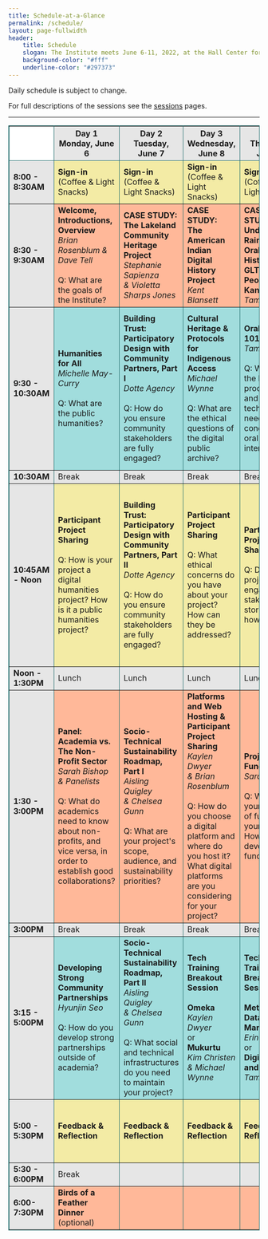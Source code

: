 ```yaml
---
title: Schedule-at-a-Glance
permalink: /schedule/
layout: page-fullwidth
header: 
    title: Schedule
    slogan: The Institute meets June 6-11, 2022, at the Hall Center for the Humanities on the University of Kansas campus. 
    background-color: "#fff"
    underline-color: "#297373"
---
```


Daily schedule is subject to change.

For full descriptions of the sessions see the [sessions](../sessions) pages.

---
<table style="border: 1px solid #297373;" rules="all" cellspacing="0">
<thead>
<tr style="background-color:#e6e6e6">
<th style="background-color:#fff" width="85px"></th>
<th width="15%">Day 1<br />Monday, June 6</th>
<th width="15%">Day 2<br />Tuesday, June 7</th>
<th width="15%">Day 3<br />Wednesday, June 8</th>
<th width="15%">Day 4<br />Thursday, June 9</th>
<th width="15%">Day 5<br />Friday, June 10</th>
<th width="15%">Day 6<br />Saturday, June 11</th>
</tr>
</thead>
<tbody>
<tr style="background-color:#f3eba5">
<td style="background-color:#e6e6e6"><strong>8:00 - 8:30AM</strong></td>
<td><strong>Sign-in</strong><br />(Coffee &amp; Light Snacks)</td>
<td><strong>Sign-in</strong><br />(Coffee &amp; Light Snacks)</td>
<td><strong>Sign-in</strong><br />(Coffee &amp; Light Snacks)</td>
<td><strong>Sign-in</strong><br />(Coffee &amp; Light Snacks)</td>
<td><strong>Sign-in</strong><br />(Coffee &amp; Light Snacks)</td>
<td><strong>Sign-in</strong><br />(Coffee &amp; Light Snacks)</td>
</tr>
<tr style="background-color:#ffb899">
<td style="background-color:#e6e6e6"><strong>8:30 - 9:30AM</strong></td>
<td><strong>Welcome, Introductions, Overview</strong><br /><em>Brian Rosenblum &amp; Dave Tell</em><br /><br />Q: What are the goals of the Institute?</td>
<td>
<strong>CASE STUDY:</strong><br /><strong>The Lakeland</strong><br /><strong>Community Heritage Project</strong><br /><em>Stephanie Sapienza</em><br /><em>&amp; Violetta Sharps Jones</em>
</td>
<td><strong>CASE STUDY:</strong><br /><strong>The American Indian Digital History Project</strong><br /><em>Kent Blansett</em></td>
<td><strong>CASE STUDY:</strong><br /><strong>Under the Rainbow: Oral Histories of GLTIQ People in Kansas</strong><br /><em>Tami Albin</em></td>
<td><strong>CASE STUDY:</strong><br /><strong>San Antonio Storyscapes</strong> <em><br />Lindsey Wieck</em></td>
<td><strong>CASE STUDY:</strong><br /><strong>The Emmett Till Memory Project</strong> <em>Benjamin Saulsberry</em><br /><em>&amp; Dave Tell</em></td>
</tr>
<tr style="background-color:#a1dddd">
<td style="background-color:#e6e6e6"><strong>9:30 - 10:30AM</strong></td>
<td><strong>Humanities for All</strong><br /><em>Michelle May-Curry</em><br /><br />Q: What are the public humanities?</td>
<td>
<strong>Building Trust: Participatory Design with Community Partners, Part I</strong><br /><em>Dotte Agency</em><br /><br />
Q: How do you ensure community stakeholders are fully engaged?
</td>
<td>
<strong>Cultural Heritage &amp; Protocols for Indigenous Access</strong><br /><em>Michael Wynne</em><br /><br />
Q: What are the ethical questions of the digital public archive?
</td>
<td>
<strong>Oral History 101</strong><br /><em>Tami Albin</em><br /><br />
Q: What are the basic processes and technology needs for conducting oral history interviews?
</td>
<td>
<strong>Telling Stories with Maps and Data Visualizations</strong><br /><em>Sylvia Fern&aacute;ndez</em><br /><br />
Q: How can we tell stories effectively using maps and data
</td>
<td>
<strong>Accessible &amp; Inclusive Web Design</strong><br /><em>Kaylen Dwyer</em><br /><em>&amp; Sylvia Fern&aacute;ndez</em><br /><br />
Q: How do you ensure your web-based project is accessible and inclusive?
</td>
</tr>
<tr style="background-color:#e6e6e6">
<td style="background-color:#e6e6e6"><strong>10:30AM</strong></td>
<td>Break</td>
<td>Break</td>
<td>Break</td>
<td>Break</td>
<td>Break</td>
<td>Break</td>
</tr>
<tr style="background-color:#f3eba5">
<td style="background-color:#e6e6e6"><strong>10:45AM - Noon</strong></td>
<td><strong>Participant Project Sharing</strong><br /><br />Q: How is your project a digital humanities project? How is it a public humanities project?</td>
<td>
<strong>Building Trust: Participatory Design with Community Partners, Part II</strong><br /><em>Dotte Agency</em><br /><br />
Q: How do you ensure community stakeholders are fully engaged?
</td>
<td><strong>Participant Project Sharing</strong><br /><br />Q: What ethical concerns do you have about your project? How can they be addressed?</td>
<td><strong>Participant Project Sharing</strong><br /><br />Q: Does your project engage stakeholder stories? If so, how?</td>
<td><strong>Participant Project Sharing</strong><br /><br />Q: What kinds of data does your project use or create? How could you incorporate data visualization into your project?</td>
<td>
<strong>Lightning Talk Workshop</strong>
<br /><br />Each project team develops an 8 minute presentation on: 1) Lessons learned, 2) Project changes, and 3) Goals for the coming year.
</td>
</tr>
<tr style="background-color:#e6e6e6">
<td style="background-color:#e6e6e6"><strong>Noon - 1:30PM</strong></td>
<td>Lunch</td>
<td>Lunch</td>
<td>Lunch</td>
<td>Lunch</td>
<td>Lunch</td>
<td>Lunch</td>
</tr>
<tr style="background-color:#ffb899">
<td style="background-color:#e6e6e6"><strong>1:30 - 3:00PM</strong></td>
<td><strong>Panel: Academia vs. The Non-Profit Sector</strong><br /><em>Sarah Bishop &amp; Panelists</em><br /><br />Q: What do academics need to know about non-profits, and vice versa, in order to establish good collaborations?</td>
<td>
<strong>Socio-Technical Sustainability Roadmap, Part I</strong><br /><em>Aisling Quigley</em><br /><em>&amp; Chelsea Gunn</em><br /><br />
Q: What are your project's scope, audience, and sustainability priorities?
</td>
<td>
<strong>Platforms and Web Hosting &amp; Participant Project Sharing</strong><br /><em>Kaylen Dwyer</em><br /><em>&amp; Brian Rosenblum</em><br /><br />
Q: How do you choose a digital platform and where do you host it? What digital platforms are you considering for your project?
</td>
<td>
<strong>Project Funding</strong><br /><em>Sarah Bishop</em><br /><br />
Q: What are your sources of funding for your project? How wlll you develop a funding plan?
</td>
<td>
<strong>Project Marketing</strong><br /><em>Sarah Bishop</em><br /><br />
Q: How will you market your project to ensure it reaches your intended audiences?
</td>
<td>
<strong>Lightning Talks</strong><br /><br />
6 project teams present for 8 minutes each and receive 5 minutes of feedback.
</td>
</tr>
<tr style="background-color:#e6e6e6">
<td style="background-color:#e6e6e6"><strong>3:00PM</strong></td>
<td>Break</td>
<td>Break</td>
<td>Break</td>
<td>Break</td>
<td>Break</td>
<td>Break</td>
</tr>
<tr style="background-color:#a1dddd">
<td style="background-color:#e6e6e6"><strong>3:15 - 5:00PM</strong></td>
<td><strong>Developing Strong Community Partnerships</strong><br /><em>Hyunjin Seo</em><br /><br />Q: How do you develop strong partnerships outside of academia?</td>
<td>
<strong>Socio-Technical Sustainability Roadmap, Part II</strong><br /><em>Aisling Quigley</em><br /><em>&amp; Chelsea Gunn</em><br /><br />
Q: What social and technical infrastructures do you need to maintain your project?
</td>
<td>
<strong>Tech Training Breakout Session</strong><br /><br />
<strong>Omeka</strong><br /><em>Kaylen Dwyer</em><br />or<br /><strong>Mukurtu</strong><br /><em>Kim Christen</em><br /><em>&amp; Michael Wynne</em>
</td>
<td>
<strong>Tech Training Breakout Session</strong><br /><br />
<strong>Metadata &amp; Data Management</strong><br /><em>Erin Wolfe</em><br />or<br /><strong>Digital Audio and Video</strong><br /><em>Tami Albin</em>
</td>
<td>
<strong>Tech Training Breakout Session</strong><br /><br />
<strong>Mapping and Data Visualizing</strong><br /><em>Sylvia Fern&aacute;ndez</em><br />or<br /><strong>Access, Ownership &amp; Reuse</strong><br /><em>Josh Bolick</em>
</td>
<td>
<strong>Lightning Talks</strong><br /><br />
6 project teams present for 8 minutes each and receive 5 minutes of feedback.
</td>
</tr>
<tr style="background-color:#f3eba5">
<td style="background-color:#e6e6e6"><strong>5:00 - 5:30PM</strong></td>
<td><strong>Feedback &amp; Reflection</strong></td>
<td><strong>Feedback &amp; Reflection</strong></td>
<td><strong>Feedback &amp; Reflection</strong></td>
<td><strong>Feedback &amp; Reflection</strong></td>
<td><strong>Feedback &amp; Reflection</strong></td>
<td><strong>Reflection, Feedback,<br />Wrap-up</strong><br /><em>Brian Rosenblum</em><br /><em>&amp; Dave Tell</em></td>
</tr>
<tr style="background-color:#e6e6e6">
<td style="background-color:#e6e6e6"><strong>5:30 - 6:00PM</strong></td>
<td>Break</td>
<td>&nbsp;</td>
<td>&nbsp;</td>
<td>&nbsp;</td>
<td>&nbsp;</td>
<td>&nbsp;</td>
</tr>
<tr style="background-color:#ffb899">
<td style="background-color:#e6e6e6"><strong>6:00- 7:30PM</strong></td>
<td><strong>Birds of a Feather Dinner</strong> (optional)</td>
<td>&nbsp;</td>
<td>&nbsp;</td>
<td>&nbsp;</td>
<td>&nbsp;</td>
<td>&nbsp;</td>
</tr>
</tbody>
</table>


